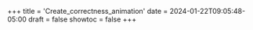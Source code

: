 +++
title = 'Create_correctness_animation'
date = 2024-01-22T09:05:48-05:00
draft = false
showtoc = false
+++
